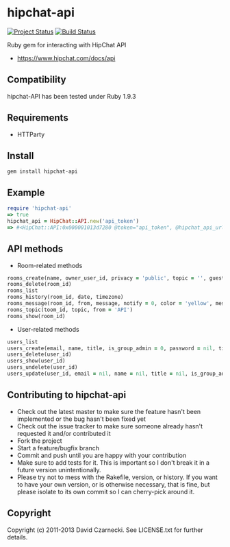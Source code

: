 # hipchat-api

[![Project Status](http://stillmaintained.com/czarneckid/hipchat-api.png)](http://stillmaintained.com/czarneckid/hipchat-api) [![Build Status](http://travis-ci.org/czarneckid/hipchat-api.png)](http://travis-ci.org/czarneckid/hipchat-api)

Ruby gem for interacting with HipChat API

* https://www.hipchat.com/docs/api

## Compatibility

hipchat-API has been tested under Ruby 1.9.3

## Requirements

* HTTParty

## Install

```
gem install hipchat-api
```

## Example

```ruby
require 'hipchat-api'
=> true
hipchat_api = HipChat::API.new('api_token')
=> #<HipChat::API:0x000001013d7280 @token="api_token", @hipchat_api_url="https://api.hipchat.com/v1">
```

## API methods

* Room-related methods

```ruby
rooms_create(name, owner_user_id, privacy = 'public', topic = '', guest_access = 0)
rooms_delete(room_id)
rooms_list
rooms_history(room_id, date, timezone)
rooms_message(room_id, from, message, notify = 0, color = 'yellow', message_format = 'html')
rooms_topic(toom_id, topic, from = 'API')
rooms_show(room_id)
```

* User-related methods

```ruby
users_list
users_create(email, name, title, is_group_admin = 0, password = nil, timezone = 'UTC')
users_delete(user_id)
users_show(user_id)
users_undelete(user_id)
users_update(user_id, email = nil, name = nil, title = nil, is_group_admin = nil, password = nil, timezone = nil)
```

## Contributing to hipchat-api

* Check out the latest master to make sure the feature hasn't been implemented or the bug hasn't been fixed yet
* Check out the issue tracker to make sure someone already hasn't requested it and/or contributed it
* Fork the project
* Start a feature/bugfix branch
* Commit and push until you are happy with your contribution
* Make sure to add tests for it. This is important so I don't break it in a future version unintentionally.
* Please try not to mess with the Rakefile, version, or history. If you want to have your own version, or is otherwise necessary, that is fine, but please isolate to its own commit so I can cherry-pick around it.

## Copyright

Copyright (c) 2011-2013 David Czarnecki. See LICENSE.txt for further details.